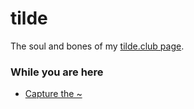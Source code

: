 tilde
=====

The soul and bones of my [tilde.club page](tilde.club/~javier).

### While you are here

* [Capture the ~](https://github.com/javierarce/tilde/tree/master/captures)
